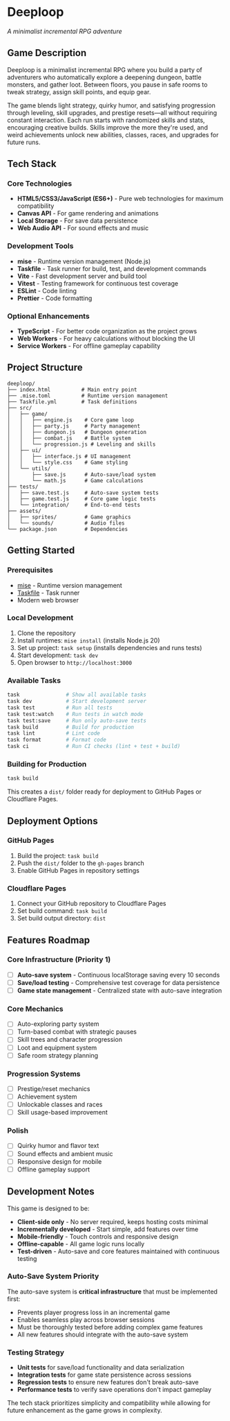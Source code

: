 # Deeploop
*A minimalist incremental RPG adventure*

## Game Description

Deeploop is a minimalist incremental RPG where you build a party of adventurers who automatically explore a deepening dungeon, battle monsters, and gather loot. Between floors, you pause in safe rooms to tweak strategy, assign skill points, and equip gear. 

The game blends light strategy, quirky humor, and satisfying progression through leveling, skill upgrades, and prestige resets—all without requiring constant interaction. Each run starts with randomized skills and stats, encouraging creative builds. Skills improve the more they're used, and weird achievements unlock new abilities, classes, races, and upgrades for future runs.

## Tech Stack

### Core Technologies
- **HTML5/CSS3/JavaScript (ES6+)** - Pure web technologies for maximum compatibility
- **Canvas API** - For game rendering and animations
- **Local Storage** - For save data persistence
- **Web Audio API** - For sound effects and music

### Development Tools
- **mise** - Runtime version management (Node.js)
- **Taskfile** - Task runner for build, test, and development commands
- **Vite** - Fast development server and build tool
- **Vitest** - Testing framework for continuous test coverage
- **ESLint** - Code linting
- **Prettier** - Code formatting

### Optional Enhancements
- **TypeScript** - For better code organization as the project grows
- **Web Workers** - For heavy calculations without blocking the UI
- **Service Workers** - For offline gameplay capability

## Project Structure
```
deeploop/
├── index.html          # Main entry point
├── .mise.toml          # Runtime version management
├── Taskfile.yml        # Task definitions
├── src/
│   ├── game/
│   │   ├── engine.js    # Core game loop
│   │   ├── party.js     # Party management
│   │   ├── dungeon.js   # Dungeon generation
│   │   ├── combat.js    # Battle system
│   │   └── progression.js # Leveling and skills
│   ├── ui/
│   │   ├── interface.js # UI management
│   │   └── style.css    # Game styling
│   └── utils/
│       ├── save.js      # Auto-save/load system
│       └── math.js      # Game calculations
├── tests/
│   ├── save.test.js     # Auto-save system tests
│   ├── game.test.js     # Core game logic tests
│   └── integration/     # End-to-end tests
├── assets/
│   ├── sprites/         # Game graphics
│   └── sounds/          # Audio files
└── package.json         # Dependencies
```

## Getting Started

### Prerequisites
- [mise](https://mise.jdx.dev/) - Runtime version management
- [Taskfile](https://taskfile.dev/) - Task runner
- Modern web browser

### Local Development
1. Clone the repository
2. Install runtimes: `mise install` (installs Node.js 20)
3. Set up project: `task setup` (installs dependencies and runs tests)
4. Start development: `task dev`
5. Open browser to `http://localhost:3000`

### Available Tasks
```bash
task               # Show all available tasks
task dev           # Start development server
task test          # Run all tests
task test:watch    # Run tests in watch mode
task test:save     # Run only auto-save tests
task build         # Build for production
task lint          # Lint code
task format        # Format code
task ci            # Run CI checks (lint + test + build)
```

### Building for Production
```bash
task build
```
This creates a `dist/` folder ready for deployment to GitHub Pages or Cloudflare Pages.

## Deployment Options

### GitHub Pages
1. Build the project: `task build`
2. Push the `dist/` folder to the `gh-pages` branch
3. Enable GitHub Pages in repository settings

### Cloudflare Pages
1. Connect your GitHub repository to Cloudflare Pages
2. Set build command: `task build`
3. Set build output directory: `dist`

## Features Roadmap

### Core Infrastructure (Priority 1)
- [ ] **Auto-save system** - Continuous localStorage saving every 10 seconds
- [ ] **Save/load testing** - Comprehensive test coverage for data persistence
- [ ] **Game state management** - Centralized state with auto-save integration

### Core Mechanics
- [ ] Auto-exploring party system
- [ ] Turn-based combat with strategic pauses
- [ ] Skill trees and character progression
- [ ] Loot and equipment system
- [ ] Safe room strategy planning

### Progression Systems
- [ ] Prestige/reset mechanics
- [ ] Achievement system
- [ ] Unlockable classes and races
- [ ] Skill usage-based improvement

### Polish
- [ ] Quirky humor and flavor text
- [ ] Sound effects and ambient music
- [ ] Responsive design for mobile
- [ ] Offline gameplay support

## Development Notes

This game is designed to be:
- **Client-side only** - No server required, keeps hosting costs minimal
- **Incrementally developed** - Start simple, add features over time
- **Mobile-friendly** - Touch controls and responsive design
- **Offline-capable** - All game logic runs locally
- **Test-driven** - Auto-save and core features maintained with continuous testing

### Auto-Save System Priority
The auto-save system is **critical infrastructure** that must be implemented first:
- Prevents player progress loss in an incremental game
- Enables seamless play across browser sessions
- Must be thoroughly tested before adding complex game features
- All new features should integrate with the auto-save system

### Testing Strategy
- **Unit tests** for save/load functionality and data serialization
- **Integration tests** for game state persistence across sessions
- **Regression tests** to ensure new features don't break auto-save
- **Performance tests** to verify save operations don't impact gameplay

The tech stack prioritizes simplicity and compatibility while allowing for future enhancement as the game grows in complexity.